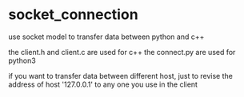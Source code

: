 # socket_connection
use socket model to transfer data between python and c++ 

the client.h and client.c are used for c++
the connect.py are used for python3

if you want to transfer data between different host, just to revise the address of host '127.0.0.1' to any one you use in the client 
